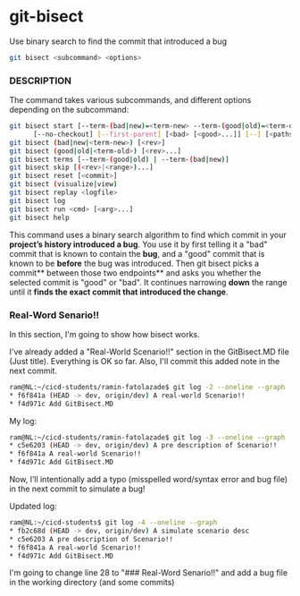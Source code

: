 # git-bisect
Use binary search to find the commit that introduced a bug
```bash
git bisect <subcommand> <options>
```

### DESCRIPTION
The command takes various subcommands, and different options depending on the subcommand:
```bash
git bisect start [--term-(bad|new)=<term-new> --term-(good|old)=<term-old>]
	  [--no-checkout] [--first-parent] [<bad> [<good>...]] [--] [<pathspec>...]
git bisect (bad|new|<term-new>) [<rev>]
git bisect (good|old|<term-old>) [<rev>...]
git bisect terms [--term-(good|old) | --term-(bad|new)]
git bisect skip [(<rev>|<range>)...]
git bisect reset [<commit>]
git bisect (visualize|view)
git bisect replay <logfile>
git bisect log
git bisect run <cmd> [<arg>...]
git bisect help
```
This command uses a binary search algorithm to find which commit in your **project’s history introduced a bug**.
You use it by first telling it a "bad" commit that is known to contain the **bug**, and a "good" commit that is known to be **before** the bug was introduced.
Then git bisect picks a commit** between those two endpoints** and asks you whether the selected commit is "good" or "bad". It continues narrowing **down** the range until it **finds the exact commit that introduced the change**.


### Real-Word Senario!!
In this section, I'm going to show how bisect works.

I've already added a "Real-World Scenario!!" section in the GitBisect.MD file (Just title).
Everything is OK so far. Also, I'll commit this added note in the next commit.
```bash 
ram@NL:~/cicd-students/ramin-fatolazade$ git log -2 --oneline --graph
* f6f841a (HEAD -> dev, origin/dev) A real-world Scenario!!
* f4d971c Add GitBisect.MD
```

My log:
```bash
ram@NL:~/cicd-students/ramin-fatolazade$ git log -3 --oneline --graph
* c5e6203 (HEAD -> dev, origin/dev) A pre description of Scenario!!
* f6f841a A real-world Scenario!!
* f4d971c Add GitBisect.MD
```

Now, I’ll intentionally add a typo (misspelled word/syntax error and bug file) in the next commit to simulate a bug!

Updated log:
```bash
ram@NL:~/cicd-students$ git log -4 --oneline --graph
* fb2c68d (HEAD -> dev, origin/dev) A simulate scenario desc
* c5e6203 A pre description of Scenario!!
* f6f841a A real-world Scenario!!
* f4d971c Add GitBisect.MD
```

I'm going to change line 28 to "### Real-Word Senario!!" and add a bug file in the working directory (and some commits)
